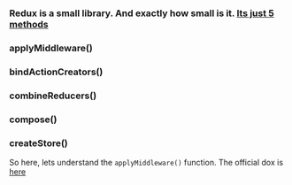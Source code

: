### Redux is a small library. And exactly how small is it. [Its just 5 methods](https://github.com/reduxjs/redux/tree/master/src)


### applyMiddleware()

### bindActionCreators()

### combineReducers()

### compose()

### createStore()

So here, lets understand the ``applyMiddleware()`` function. The official dox is [here](https://redux.js.org/api/applymiddleware)



